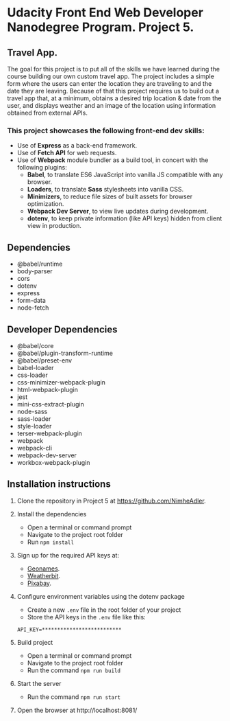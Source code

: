 # Udacity Front End Web Developer Nanodegree Program. Project 5.
## Travel App.

The goal for this project is to put all of the skills we have learned during the course building our own custom travel app.
The project includes a simple form where the users can enter the location they are traveling to and the date they are leaving. Because of that this project requires us to build out a travel app that, at a minimum, obtains a desired trip location & date from the user, and displays weather and an image of the location using information obtained from external APIs.

### This project showcases the following front-end dev skills:
 - Use of **Express** as a back-end framework.
 - Use of **Fetch API** for web requests.
 - Use of **Webpack** module bundler as a build tool, in concert with the following plugins:
   - **Babel**, to translate ES6 JavaScript into vanilla JS compatible with any browser.
   - **Loaders**, to translate **Sass** stylesheets into vanilla CSS.
   - **Minimizers**, to reduce file sizes of built assets for browser optimization.
   - **Webpack Dev Server**, to view live updates during development.
   - **dotenv**, to keep private information (like API keys) hidden from client view in production.

## Dependencies
- @babel/runtime
- body-parser
- cors
- dotenv
- express
- form-data
- node-fetch

## Developer Dependencies
- @babel/core
- @babel/plugin-transform-runtime
- @babel/preset-env
- babel-loader
- css-loader
- css-minimizer-webpack-plugin
- html-webpack-plugin
- jest
- mini-css-extract-plugin
- node-sass
- sass-loader
- style-loader
- terser-webpack-plugin
- webpack
- webpack-cli
- webpack-dev-server
- workbox-webpack-plugin

## Installation instructions
1. Clone the repository in Project 5 at https://github.com/NimheAdler.
2. Install the dependencies
	- Open a terminal or command prompt
	- Navigate to the project root folder
	- Run `npm install`

3. Sign up for the required API keys at:
	- [Geonames](http://www.geonames.org/export/web-services.html).
	- [Weatherbit](https://www.weatherbit.io/account/create).
	- [Pixabay](https://pixabay.com/api/docs/).

4. Configure environment variables using the dotenv package
	- Create a new `.env` file in the root folder of your project
	- Store the API keys in the `.env` file like this:
	```
	API_KEY=**************************
	```
5. Build project
	- Open a terminal or command prompt
	- Navigate to the project root folder
	- Run the command `npm run build`

6. Start the server
	- Run the command `npm run start`
7. Open the browser at http://localhost:8081/
